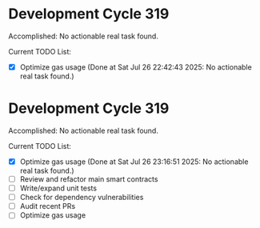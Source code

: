# Development Cycle 319

Accomplished: No actionable real task found.

Current TODO List:

- [x] Optimize gas usage  (Done at Sat Jul 26 22:42:43 2025: No actionable real task found.)

# Development Cycle 319

Accomplished: No actionable real task found.

Current TODO List:

- [x] Optimize gas usage  (Done at Sat Jul 26 23:16:51 2025: No actionable real task found.)
- [ ] Review and refactor main smart contracts
- [ ] Write/expand unit tests
- [ ] Check for dependency vulnerabilities
- [ ] Audit recent PRs
- [ ] Optimize gas usage